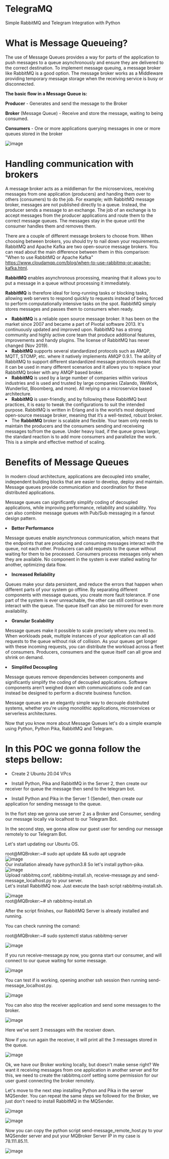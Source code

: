 # TelegraMQ
Simple RabbitMQ and Telegram Integration with Python

<h1><b>What is Message Queueing?</b></h1>

The use of Message Queues provides a way for parts of the application to push messages to a queue asynchronously and ensure they are delivered to the correct destination. To implement message queuing, a message broker like RabbitMQ is a good option. The message broker works as a Middleware providing temporary message storage when the receiving service is busy or disconnected. 

<b>The basic flow in a Message Queue is:</b>

<p><b>Producer</b> - Generates and send the message to the Broker
<p><b>Broker</b> (Message Queue) - Receive and store the message, waiting to being consumed.
<p><b>Consumers</b> - One or more applications querying messages in one or more queues stored in the broker

![image](https://user-images.githubusercontent.com/52551615/190854332-ef00b071-8cc3-4f12-b1c9-c55bdefc4201.png)

<h1><b>Handling communication with brokers</b></h1>

A message broker acts as a middleman for the microservices, receiving messages from one application (producers) and handing them over to others (consumers) to do the job. For example; with RabbitMQ message broker, messages are not published directly to a queue. Instead, the producer sends a message to an exchange. The job of an exchange is to accept messages from the producer applications and route them to the correct message queues. The messages stay in the queue until the consumer handles them and removes them.

There are a couple of different message brokers to choose from. When choosing between brokers, you should try to nail down your requirements. RabbitMQ and Apache Kafka are two open-source message brokers.
You can read about the main difference between them in this comparison: "When to use RabbitMQ or Apache Kafka" https://www.cloudamqp.com/blog/when-to-use-rabbitmq-or-apache-kafka.html. 

<b>RabbitMQ</b> enables asynchronous processing, meaning that it allows you to put a message in a queue without processing it immediately. 

<b>RabbitMQ</b> is therefore ideal for long-running tasks or blocking tasks, allowing web servers to respond quickly to requests instead of being forced to perform computationally intensive tasks on the spot. RabbitMQ simply stores messages and passes them to consumers when ready.

<li><b>RabbitMQ</b> is a reliable open source message broker. It has been on the market since 2007 and became a part of Pivotal software 2013. It's continuously updated and improved upon. RabbitMQ has a strong community and highly active core team that produce additional features, improvements and handy plugins. The license of RabbitMQ has never changed (Nov 2019).

<li><b>RabbitMQ</b> supports several standardized protocols such as AMQP, MQTT, STOMP, etc. where it natively implements AMQP 0.9.1. The ability of RabbitMQ to support different standardized message protocols means that it can be used in many different scenarios and it allows you to replace your RabbitMQ broker with any AMQP based broker.

<li><b>RabbitMQ</b> is used by a large number of companies within various industries and is used and trusted by large companies (Zalando, WeWork, Wunderlist, Bloomberg, and more). All relying on a microservice based architecture.

<li><b>RabbitMQ</b> is user-friendly, and by following these RabbitMQ best practices, it is easy to tweak the configurations to suit the intended purpose. RabbitMQ is written in Erlang and is the world’s most deployed open-source message broker, meaning that it’s a well-tested, robust broker.

<li>The <b>RabbitMQ</b> broker is scalable and flexible. Your team only needs to maintain the producers and the consumers sending and receiveing messages to/from the queue. Under heavy load, if the queue grows larger, the standard reaction is to add more consumers and parallelize the work. This is a simple and effective method of scaling.
 
 
 
<h1><b>Benefits of Message Queues</b></h1>

In modern cloud architecture, applications are decoupled into smaller, independent building blocks that are easier to develop, deploy and maintain. Message queues provide communication and coordination for these distributed applications.

Message queues can significantly simplify coding of decoupled applications, while improving performance, reliability and scalability. You can also combine message queues with Pub/Sub messaging in a fanout design pattern.
 
 
<li><b>Better Performance</b>

Message queues enable asynchronous communication, which means that the endpoints that are producing and consuming messages interact with the queue, not each other. Producers can add requests to the queue without waiting for them to be processed. Consumers process messages only when they are available. No component in the system is ever stalled waiting for another, optimizing data flow.


<li><b>Increased Reliability</b>

Queues make your data persistent, and reduce the errors that happen when different parts of your system go offline. By separating different components with message queues, you create more fault tolerance. If one part of the system is ever unreachable, the other can still continue to interact with the queue. The queue itself can also be mirrored for even more availability.


<li><b>Granular Scalability</b>

Message queues make it possible to scale precisely where you need to. When workloads peak, multiple instances of your application can all add requests to the queue without risk of collision. As your queues get longer with these incoming requests, you can distribute the workload across a fleet of consumers. Producers, consumers and the queue itself can all grow and shrink on demand.
 

<li><b>Simplifed Decoupling</b>

Message queues remove dependencies between components and significantly simplify the coding of decoupled applications. Software components aren’t weighed down with communications code and can instead be designed to perform a discrete business function.

Message queues are an elegantly simple way to decouple distributed systems, whether you're using monolithic applications, microservices or serverless architectures.

 
Now that you know more about Message Queues let's do a simple example using Python, Python Pika, RabbitMQ and Telegram.

<h1><b>In this POC we gonna follow the steps bellow:</b></h1> 
 
<p><li> Create 2 Ubuntu 20.04 VPcs
<p><li> Install Python, Pika and RabbitMQ in the Server 2, then create our receiver for queue the message then send to the telegram bot.
<p><li> Install Python and Pika in the Server 1 (Sender), then create our application for sending message to the queue.
 
<p>In the fisrt step we gonna use server 2 as a Broker and Consumer, sending our message locally via localhost to our Telegram Bot.
<p>In the second step, we gonna allow our guest user for sending our message remotely to our Telegram Bot.
 
 Let's start updating our Ubuntu OS.
 
 root@MQBroker:~# sudo apt update && sudo apt upgrade
 <br>![image](https://user-images.githubusercontent.com/52551615/190864431-7eb35e95-47f1-4a49-9dd8-f1eaa16cf945.png)
 <br>
 Our installation already have python3.8 So let's install python-pika.
 <br>![image](https://user-images.githubusercontent.com/52551615/190864865-adc66f71-07ce-47c6-89cd-81cf92d0cb8c.png)
<br>
 Upload rabbitmq.conf, rabbitmq-install.sh, receive-message.py and send-message_localhost.py to your server.
 <br>
 Let's install RabbitMQ now. Just execute the bash script rabbitmq-install.sh.
 
![image](https://user-images.githubusercontent.com/52551615/190865190-9146f990-8ecb-4578-b659-f5f641b9623c.png)
<br>root@MQBroker:~# sh rabbitmq-install.sh
 <p>After the script finishes, our RabbitMQ Server is already installed and running.</p>
 <p>You can check running the comand:</p>
 <p>root@MQBroker:~# sudo systemctl status rabbitmq-server</p>

![image](https://user-images.githubusercontent.com/52551615/190865777-1703056a-996e-4de7-9d61-5c233d74816d.png)
 
 
 If you run receive-message.py now, you gonna start our consumer, and will connect to our queue waiting for some message.
 
 ![image](https://user-images.githubusercontent.com/52551615/190865889-a548c876-7479-42f1-b859-4bd1ef0ddf3d.png)
 
 You can test if is working, opening another ssh session then running send-message_localhost.py.
 
 ![image](https://user-images.githubusercontent.com/52551615/190866585-c4f8e7ff-dc30-459c-b2bc-77d05132abeb.png)
 
 You can also stop the receiver application and send some messages to the broker.
 
 ![image](https://user-images.githubusercontent.com/52551615/190867699-80b048c2-d65a-4b71-8b99-0718a164df1f.png)

 Here we've sent 3 messages with the receiver down.
 
 Now if you run again the receiver, it will print all the 3 messages stored in the queue.
 
 ![image](https://user-images.githubusercontent.com/52551615/190867804-f1edb44a-271e-49d8-93e3-1b94f93a9076.png)

 
 Ok, we have our Broker working locally, but doesn't make sense right? We want it receiving messages from one application in another server and for this, we need to create the rabbitmq.conf setting some permission for our user guest connecting the broker remotely.
 
 Let's move to the next step installing Python and Pika in the server MQSender.
 You can repeat the same steps we followed for the Broker, we just don't need to install RabbitMQ in the MQSender.
 
 ![image](https://user-images.githubusercontent.com/52551615/190872493-041f1e72-519c-47b8-a91d-e780bfe32811.png)

 ![image](https://user-images.githubusercontent.com/52551615/190872510-75a10534-41d7-4b5c-9d4d-eda2a70270f4.png)

 Now you can copy the python script send-message_remote_host.py to your MQSender server and put your MQBroker Server IP in my case is 78.111.85.11.
 
 ![image](https://user-images.githubusercontent.com/52551615/190872579-90262232-10d0-4bbc-95d1-f78ece63adc8.png)

 
 
